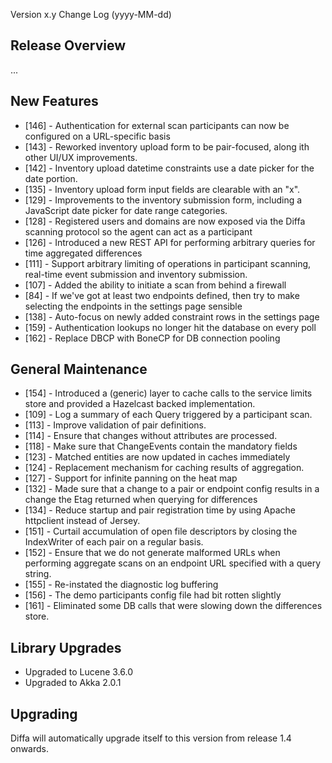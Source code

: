  Version x.y Change Log (yyyy-MM-dd)

## Release Overview

...

## New Features

* [146] - Authentication for external scan participants can now be configured on a URL-specific basis
* [143] - Reworked inventory upload form to be pair-focused, along ith other UI/UX improvements.
* [142] - Inventory upload datetime constraints use a date picker for the date portion.
* [135] - Inventory upload form input fields are clearable with an "x".
* [129] - Improvements to the inventory submission form, including a JavaScript date picker for date range categories.
* [128] - Registered users and domains are now exposed via the Diffa scanning protocol so the agent can act as a participant
* [126] - Introduced a new REST API for performing arbitrary queries for time aggregated differences
* [111] - Support arbitrary limiting of operations in participant scanning, real-time event submission and inventory submission.
* [107] - Added the ability to initiate a scan from behind a firewall
* [84]  - If we've got at least two endpoints defined, then try to make selecting the endpoints in the settings page sensible
* [138] - Auto-focus on newly added constraint rows in the settings page
* [159] - Authentication lookups no longer hit the database on every poll
* [162] - Replace DBCP with BoneCP for DB connection pooling 

## General Maintenance

* [154] - Introduced a (generic) layer to cache calls to the service limits store and provided a Hazelcast backed implementation.
* [109] - Log a summary of each Query triggered by a participant scan.
* [113] - Improve validation of pair definitions.
* [114] - Ensure that changes without attributes are processed.
* [118] - Make sure that ChangeEvents contain the mandatory fields
* [123] - Matched entities are now updated in caches immediately
* [124] - Replacement mechanism for caching results of aggregation.
* [127] - Support for infinite panning on the heat map
* [132] - Made sure that a change to a pair or endpoint config results in a change the Etag returned when querying for differences
* [134] - Reduce startup and pair registration time by using Apache httpclient instead of Jersey.
* [151] - Curtail accumulation of open file descriptors by closing the IndexWriter of each pair on a regular basis.
* [152] - Ensure that we do not generate malformed URLs when performing aggregate scans on an endpoint URL specified with a query string.
* [155] - Re-instated the diagnostic log buffering
* [156] - The demo participants config file had bit rotten slightly
* [161] - Eliminated some DB calls that were slowing down the differences store.

## Library Upgrades

* Upgraded to Lucene 3.6.0
* Upgraded to Akka 2.0.1

## Upgrading

Diffa will automatically upgrade itself to this version from release 1.4 onwards.
